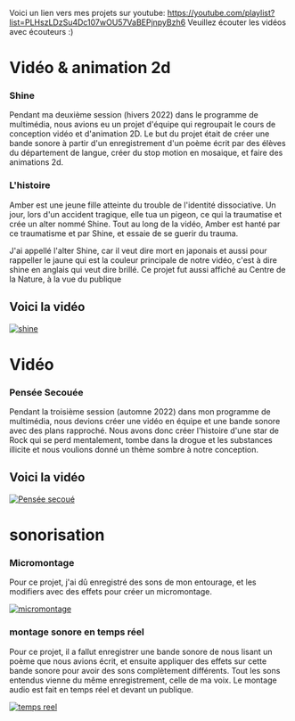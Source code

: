 Voici un lien vers mes projets sur youtube: https://youtube.com/playlist?list=PLHszLDzSu4Dc107wOU57VaBEPjnpyBzh6
Veuillez écouter les vidéos avec écouteurs :)
# Vidéo & animation 2d

### Shine

Pendant ma deuxième session (hivers 2022) dans le programme de multimédia, nous avions eu un projet d'équipe qui regroupait le cours de conception vidéo et d'animation 2D. Le but du projet était de créer une bande sonore à partir d'un enregistrement d'un poème écrit par des élèves du département de langue, créer du stop motion en mosaique, et faire des animations 2d.

### L'histoire

Amber est une jeune fille atteinte du trouble de l'identité dissociative. Un jour, lors d'un accident tragique, elle tua un pigeon, ce qui la traumatise et crée un alter nommé Shine. Tout au long de la vidéo, Amber est hanté par ce traumatisme et par Shine, et essaie de se guerir du trauma.

J'ai appellé l'alter Shine, car il veut dire mort en japonais et aussi pour rappeller le jaune qui est la couleur principale de notre vidéo, c'est à dire shine en anglais qui veut dire brillé. Ce projet fut aussi affiché au Centre de la Nature, à la vue du publique

## Voici la vidéo

[![shine](https://img.youtube.com/vi/ZiaBf6QBnk0/0.jpg)](https://www.youtube.com/watch?v=ZiaBf6QBnk0&list=PLHszLDzSu4Dc107wOU57VaBEPjnpyBzh6&index=2&t=4s)


# Vidéo

### Pensée Secouée

Pendant la troisième session (automne 2022) dans mon programme de multimédia, nous devions créer une vidéo en équipe et une bande sonore avec des plans rapproché. Nous avons donc créer l'histoire d'une star de Rock qui se perd mentalement, tombe dans la drogue et les substances illicite et nous voulions donné un thème sombre à notre conception.

## Voici la vidéo

[![Pensée secoué](https://img.youtube.com/vi/jiZhvs_tGIA/0.jpg)](https://www.youtube.com/watch?v=jiZhvs_tGIA)

# sonorisation

### Micromontage

Pour ce projet, j'ai dû enregistré des sons de mon entourage, et les modifiers avec des effets pour créer un micromontage.

[![micromontage](https://img.youtube.com/vi/P0uErlElEoE/0.jpg)](https://www.youtube.com/watch?v=P0uErlElEoE)

### montage sonore en temps réel

Pour ce projet, il a fallut enregistrer une bande sonore de nous lisant un poème que nous avions écrit, et ensuite appliquer des effets sur cette bande sonore pour avoir des sons complètement différents. Tout les sons entendus vienne du même enregistrement, celle de ma voix. Le montage audio est fait en temps réel et devant un publique.

[![temps reel](https://img.youtube.com/vi/EchXffQmpbg/0.jpg)](https://www.youtube.com/watch?v=EchXffQmpbg)
